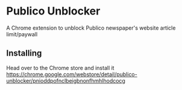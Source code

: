 # Publico Unblocker
A Chrome extension to unblock Publico newspaper's website article limit/paywall

## Installing
Head over to the Chrome store and install it https://chrome.google.com/webstore/detail/publico-unblocker/pnioddpofnclbeigbnonfhmhlhodcocg
